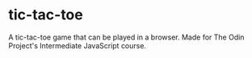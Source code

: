 # tic-tac-toe
A tic-tac-toe game that can be played in a browser. Made for The Odin Project's Intermediate JavaScript course.
